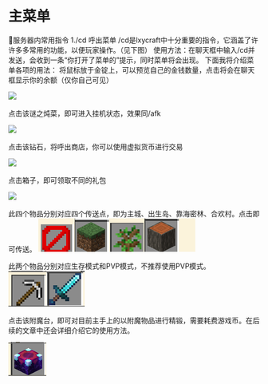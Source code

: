 # 主菜单

💬服务器内常用指令 1./cd 呼出菜单 /cd是lxycraft中十分重要的指令，它涵盖了许许多多常用的功能，以便玩家操作。（见下图） 使用方法：在聊天框中输入/cd并发送，会收到一条“你打开了菜单的”提示，同时菜单将会出现。 下面我将介绍菜单各项的用法： 将鼠标放于金锭上，可以预览自己的金钱数量，点击将会在聊天框显示你的余额（仅你自己可见）

![](https://weboffice-sz.docs.dingtalk.com/api/v3/office/copy/am15YVgzeDlEeUdkVEZBQ1ZkOUtDanhBZkNGUzNqWGNuN2gvakVVQWFHdjJzUUhhYVppaUMrODR4YTBVTUU0U3l2aW9tc01laEw1eTl1aGxUN0lQNkRHVGZiWkxYUUxwVExzY3FMV0JuVzZXQ3hJeFFJNjRpcFVEbVMzb2dvdjl4N3M2MmNLeWRTVGo1dFlESEFrNEpCUDFML0M0Z1pqQnRJYW5lWnF6Yi8rRWJ0bHVQODdxeVZIQ0dmVlNFTjdxVFVINDQ3V2s1MFFWcG00a1hlcz0=/attach/object/298a29b3bfa2d1cf906fd644cfcfebbe890aab0b)

点击该谜之炖菜，即可进入挂机状态，效果同/afk&#x20;

![](https://weboffice-sz.docs.dingtalk.com/api/v3/office/copy/am15YVgzeDlEeUdkVEZBQ1ZkOUtDanhBZkNGUzNqWGNuN2gvakVVQWFHdjJzUUhhYVppaUMrODR4YTBVTUU0U3l2aW9tc01laEw1eTl1aGxUN0lQNkRHVGZiWkxYUUxwVExzY3FMV0JuVzZXQ3hJeFFJNjRpcFVEbVMzb2dvdjl4N3M2MmNLeWRTVGo1dFlESEFrNEpCUDFML0M0Z1pqQnRJYW5lWnF6Yi8rRWJ0bHVQODdxeVZIQ0dmVlNFTjdxVFVINDQ3V2s1MFFWcG00a1hlcz0=/attach/object/411f53e5e067dcc598e7eca6d6f1e767e21494e8)

点击该钻石，将呼出商店，你可以使用虚拟货币进行交易&#x20;

![](https://weboffice-sz.docs.dingtalk.com/api/v3/office/copy/am15YVgzeDlEeUdkVEZBQ1ZkOUtDanhBZkNGUzNqWGNuN2gvakVVQWFHdjJzUUhhYVppaUMrODR4YTBVTUU0U3l2aW9tc01laEw1eTl1aGxUN0lQNkRHVGZiWkxYUUxwVExzY3FMV0JuVzZXQ3hJeFFJNjRpcFVEbVMzb2dvdjl4N3M2MmNLeWRTVGo1dFlESEFrNEpCUDFML0M0Z1pqQnRJYW5lWnF6Yi8rRWJ0bHVQODdxeVZIQ0dmVlNFTjdxVFVINDQ3V2s1MFFWcG00a1hlcz0=/attach/object/c14ac531853ddf7b0299edcacc35062cbbffc41d)

点击箱子，即可领取不同的礼包

![](https://weboffice-sz.docs.dingtalk.com/api/v3/office/copy/am15YVgzeDlEeUdkVEZBQ1ZkOUtDanhBZkNGUzNqWGNuN2gvakVVQWFHdjJzUUhhYVppaUMrODR4YTBVTUU0U3l2aW9tc01laEw1eTl1aGxUN0lQNkRHVGZiWkxYUUxwVExzY3FMV0JuVzZXQ3hJeFFJNjRpcFVEbVMzb2dvdjl4N3M2MmNLeWRTVGo1dFlESEFrNEpCUDFML0M0Z1pqQnRJYW5lWnF6Yi8rRWJ0bHVQODdxeVZIQ0dmVlNFTjdxVFVINDQ3V2s1MFFWcG00a1hlcz0=/attach/object/c89c7beedcad19a0be82e631299cef14ffa63819)

此四个物品分别对应四个传送点，即为主城、出生岛、靠海密林、合欢村。点击即可传送。 ![](<../../.gitbook/assets/image (2).png>)

此两个物品分别对应生存模式和PVP模式，不推荐使用PVP模式。![](<../../.gitbook/assets/image (1).png>)

点击该附魔台，即可对目前主手上的以附魔物品进行精锻，需要耗费游戏币。在后续的文章中还会详细介绍它的使用方法。&#x20;

![](<../../.gitbook/assets/image (3).png>)
